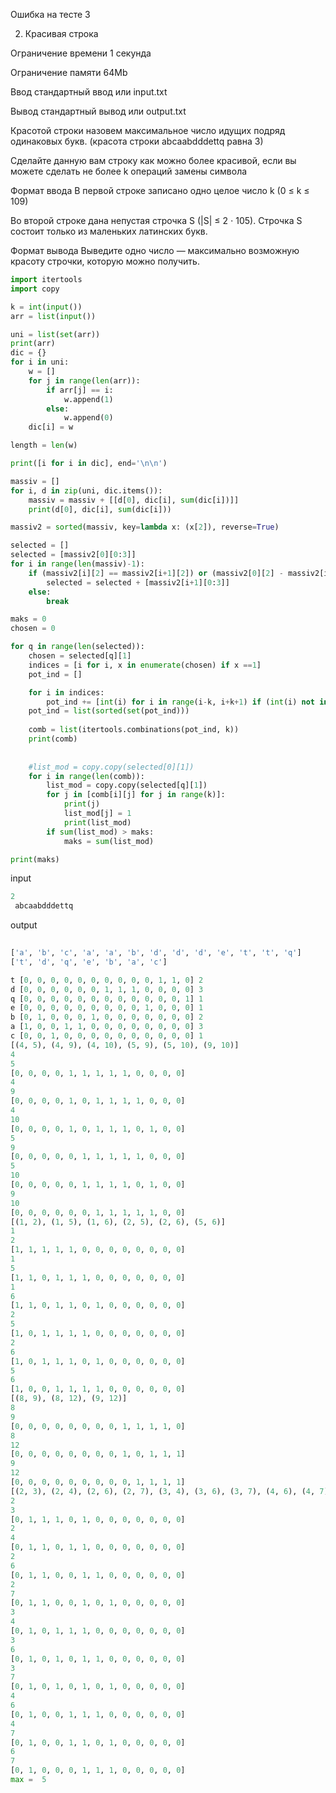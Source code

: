 Ошибка на тесте 3

2. Красивая строка

Ограничение времени	1 секунда

Ограничение памяти	64Mb

Ввод	стандартный ввод или input.txt 

Вывод	стандартный вывод или output.txt

Красотой строки назовем максимальное число идущих подряд одинаковых букв. (красота строки abcaabdddettq равна 3)


Сделайте данную вам строку как можно более красивой, если вы можете сделать не более k операций замены символа

Формат ввода
В первой строке записано одно целое число k (0 ≤ k ≤ 109)

Во второй строке дана непустая строчка S (|S| ≤ 2 ⋅ 105). Строчка S состоит только из маленьких латинских букв.

Формат вывода
Выведите одно число — максимально возможную красоту строчки, которую можно получить.

```python
import itertools
import copy

k = int(input())
arr = list(input())

uni = list(set(arr))
print(arr)
dic = {}
for i in uni:
    w = []
    for j in range(len(arr)):
        if arr[j] == i:
            w.append(1) 
        else:
            w.append(0)
    dic[i] = w

length = len(w)

print([i for i in dic], end='\n\n')

massiv = []
for i, d in zip(uni, dic.items()):
    massiv = massiv + [[d[0], dic[i], sum(dic[i])]]
    print(d[0], dic[i], sum(dic[i]))

massiv2 = sorted(massiv, key=lambda x: (x[2]), reverse=True)

selected = []
selected = [massiv2[0][0:3]]
for i in range(len(massiv)-1):
    if (massiv2[i][2] == massiv2[i+1][2]) or (massiv2[0][2] - massiv2[i+1][2] < k):
        selected = selected + [massiv2[i+1][0:3]]
    else:
        break 

maks = 0 
chosen = 0 

for q in range(len(selected)):
    chosen = selected[q][1]
    indices = [i for i, x in enumerate(chosen) if x ==1]
    pot_ind = []

    for i in indices:
        pot_ind += [int(i) for i in range(i-k, i+k+1) if (int(i) not in indices and int(i) > 0 and int(i) < length)]
    pot_ind = list(sorted(set(pot_ind)))
    
    comb = list(itertools.combinations(pot_ind, k))
    print(comb)
    
    
    #list_mod = copy.copy(selected[0][1])
    for i in range(len(comb)):
        list_mod = copy.copy(selected[q][1])
        for j in [comb[i][j] for j in range(k)]:
            print(j)
            list_mod[j] = 1
            print(list_mod)
        if sum(list_mod) > maks:
            maks = sum(list_mod)

print(maks)
```
input
```python
2
 abcaabdddettq
 ```
 output
```python
 
['a', 'b', 'c', 'a', 'a', 'b', 'd', 'd', 'd', 'e', 't', 't', 'q']
['t', 'd', 'q', 'e', 'b', 'a', 'c']

t [0, 0, 0, 0, 0, 0, 0, 0, 0, 0, 1, 1, 0] 2
d [0, 0, 0, 0, 0, 0, 1, 1, 1, 0, 0, 0, 0] 3
q [0, 0, 0, 0, 0, 0, 0, 0, 0, 0, 0, 0, 1] 1
e [0, 0, 0, 0, 0, 0, 0, 0, 0, 1, 0, 0, 0] 1
b [0, 1, 0, 0, 0, 1, 0, 0, 0, 0, 0, 0, 0] 2
a [1, 0, 0, 1, 1, 0, 0, 0, 0, 0, 0, 0, 0] 3
c [0, 0, 1, 0, 0, 0, 0, 0, 0, 0, 0, 0, 0] 1
[(4, 5), (4, 9), (4, 10), (5, 9), (5, 10), (9, 10)]
4
5
[0, 0, 0, 0, 1, 1, 1, 1, 1, 0, 0, 0, 0]
4
9
[0, 0, 0, 0, 1, 0, 1, 1, 1, 1, 0, 0, 0]
4
10
[0, 0, 0, 0, 1, 0, 1, 1, 1, 0, 1, 0, 0]
5
9
[0, 0, 0, 0, 0, 1, 1, 1, 1, 1, 0, 0, 0]
5
10
[0, 0, 0, 0, 0, 1, 1, 1, 1, 0, 1, 0, 0]
9
10
[0, 0, 0, 0, 0, 0, 1, 1, 1, 1, 1, 0, 0]
[(1, 2), (1, 5), (1, 6), (2, 5), (2, 6), (5, 6)]
1
2
[1, 1, 1, 1, 1, 0, 0, 0, 0, 0, 0, 0, 0]
1
5
[1, 1, 0, 1, 1, 1, 0, 0, 0, 0, 0, 0, 0]
1
6
[1, 1, 0, 1, 1, 0, 1, 0, 0, 0, 0, 0, 0]
2
5
[1, 0, 1, 1, 1, 1, 0, 0, 0, 0, 0, 0, 0]
2
6
[1, 0, 1, 1, 1, 0, 1, 0, 0, 0, 0, 0, 0]
5
6
[1, 0, 0, 1, 1, 1, 1, 0, 0, 0, 0, 0, 0]
[(8, 9), (8, 12), (9, 12)]
8
9
[0, 0, 0, 0, 0, 0, 0, 0, 1, 1, 1, 1, 0]
8
12
[0, 0, 0, 0, 0, 0, 0, 0, 1, 0, 1, 1, 1]
9
12
[0, 0, 0, 0, 0, 0, 0, 0, 0, 1, 1, 1, 1]
[(2, 3), (2, 4), (2, 6), (2, 7), (3, 4), (3, 6), (3, 7), (4, 6), (4, 7), (6, 7)]
2
3
[0, 1, 1, 1, 0, 1, 0, 0, 0, 0, 0, 0, 0]
2
4
[0, 1, 1, 0, 1, 1, 0, 0, 0, 0, 0, 0, 0]
2
6
[0, 1, 1, 0, 0, 1, 1, 0, 0, 0, 0, 0, 0]
2
7
[0, 1, 1, 0, 0, 1, 0, 1, 0, 0, 0, 0, 0]
3
4
[0, 1, 0, 1, 1, 1, 0, 0, 0, 0, 0, 0, 0]
3
6
[0, 1, 0, 1, 0, 1, 1, 0, 0, 0, 0, 0, 0]
3
7
[0, 1, 0, 1, 0, 1, 0, 1, 0, 0, 0, 0, 0]
4
6
[0, 1, 0, 0, 1, 1, 1, 0, 0, 0, 0, 0, 0]
4
7
[0, 1, 0, 0, 1, 1, 0, 1, 0, 0, 0, 0, 0]
6
7
[0, 1, 0, 0, 0, 1, 1, 1, 0, 0, 0, 0, 0]
max =  5
```
